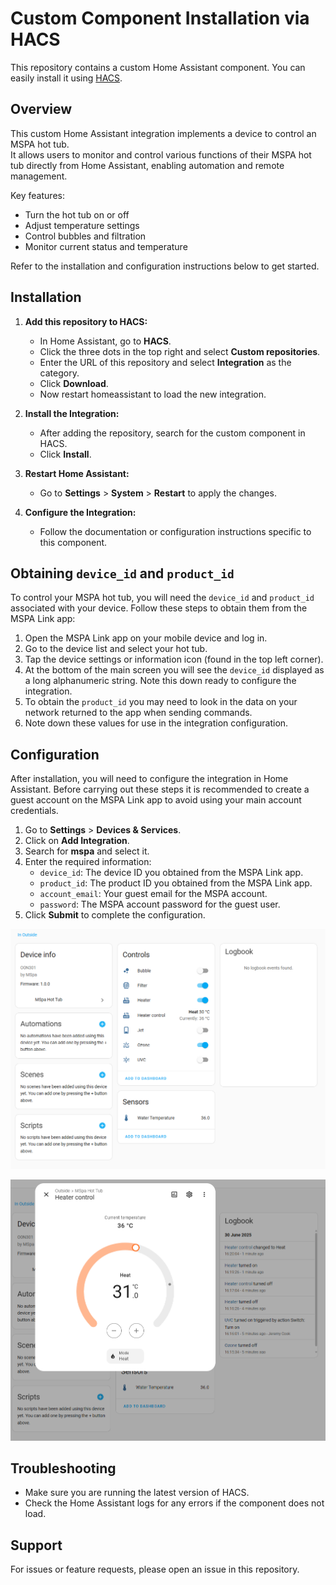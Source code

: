 # Custom Component Installation via HACS

This repository contains a custom Home Assistant component. You can easily install it using [HACS](https://hacs.xyz/).

## Overview

This custom Home Assistant integration implements a device to control an MSPA hot tub.  
It allows users to monitor and control various functions of their MSPA hot tub directly from Home Assistant, enabling automation and remote management.

Key features:
- Turn the hot tub on or off
- Adjust temperature settings
- Control bubbles and filtration
- Monitor current status and temperature

Refer to the installation and configuration instructions below to get started.

## Installation

1. **Add this repository to HACS:**
    - In Home Assistant, go to **HACS**.
    - Click the three dots in the top right and select **Custom repositories**.
    - Enter the URL of this repository and select **Integration** as the category.
    - Click **Download**.
    - Now restart homeassistant to load the new integration.

2. **Install the Integration:**
    - After adding the repository, search for the custom component in HACS.
    - Click **Install**.

3. **Restart Home Assistant:**
    - Go to **Settings** > **System** > **Restart** to apply the changes.

4. **Configure the Integration:**
    - Follow the documentation or configuration instructions specific to this component.

## Obtaining `device_id` and `product_id`

To control your MSPA hot tub, you will need the `device_id` and `product_id` associated with your device. Follow these steps to obtain them from the MSPA Link app:

1. Open the MSPA Link app on your mobile device and log in.
2. Go to the device list and select your hot tub.
3. Tap the device settings or information icon (found in the top left corner).
4. At the bottom of the main screen you will see the `device_id` displayed as a long alphanumeric string. Note this down ready to configure the integration.
5. To obtain the `product_id` you may need to look in the data on your network returned to the app when sending commands.
5. Note down these values for use in the integration configuration.

## Configuration

After installation, you will need to configure the integration in Home Assistant. Before carrying out these steps it is recommended to 
create a guest account on the MSPA Link app to avoid using your main account credentials.

1. Go to **Settings** > **Devices & Services**.
2. Click on **Add Integration**.
3. Search for **mspa** and select it.
4. Enter the required information:
   - `device_id`: The device ID you obtained from the MSPA Link app.
   - `product_id`: The product ID you obtained from the MSPA Link app.
   - `account_email`: Your guest email for the MSPA account.
   - `password`: The MSPA account password for the guest user.
5. Click **Submit** to complete the configuration.

![img.png](img/img.png)

![img.png](img/img2.png)

## Troubleshooting

- Make sure you are running the latest version of HACS.
- Check the Home Assistant logs for any errors if the component does not load.

## Support

For issues or feature requests, please open an issue in this repository.